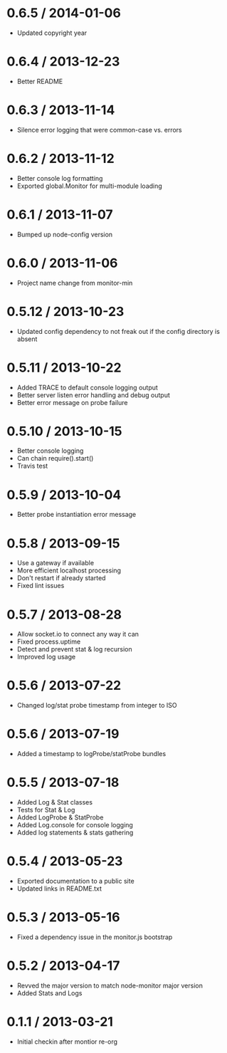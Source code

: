 0.6.5 / 2014-01-06
===================

  * Updated copyright year

0.6.4 / 2013-12-23
===================

  * Better README

0.6.3 / 2013-11-14
===================

  * Silence error logging that were common-case vs. errors

0.6.2 / 2013-11-12
===================

  * Better console log formatting
  * Exported global.Monitor for multi-module loading

0.6.1 / 2013-11-07
===================

  * Bumped up node-config version

0.6.0 / 2013-11-06
===================

  * Project name change from monitor-min

0.5.12 / 2013-10-23
===================

  * Updated config dependency to not freak out if the config directory is absent

0.5.11 / 2013-10-22
===================

  * Added TRACE to default console logging output
  * Better server listen error handling and debug output
  * Better error message on probe failure

0.5.10 / 2013-10-15
===================

  * Better console logging
  * Can chain require().start()
  * Travis test

0.5.9 / 2013-10-04
==================

  * Better probe instantiation error message

0.5.8 / 2013-09-15
==================

  * Use a gateway if available
  * More efficient localhost processing
  * Don't restart if already started
  * Fixed lint issues

0.5.7 / 2013-08-28
==================

  * Allow socket.io to connect any way it can
  * Fixed process.uptime
  * Detect and prevent stat & log recursion
  * Improved log usage

0.5.6 / 2013-07-22
==================

  * Changed log/stat probe timestamp from integer to ISO

0.5.6 / 2013-07-19
==================

  * Added a timestamp to logProbe/statProbe bundles

0.5.5 / 2013-07-18
==================

  * Added Log & Stat classes
  * Tests for Stat & Log
  * Added LogProbe & StatProbe
  * Added Log.console for console logging
  * Added log statements & stats gathering

0.5.4 / 2013-05-23
==================

  * Exported documentation to a public site
  * Updated links in README.txt

0.5.3 / 2013-05-16
==================

  * Fixed a dependency issue in the monitor.js bootstrap

0.5.2 / 2013-04-17
==================

  * Revved the major version to match node-monitor major version
  * Added Stats and Logs

0.1.1 / 2013-03-21
==================

  * Initial checkin after montior re-org
